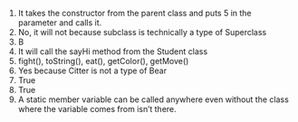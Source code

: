 1.	It takes the constructor from the parent class and puts 5 in the parameter and calls it.
2.	No, it will not because subclass is technically a type of Superclass
3.	B
4.	It will call the sayHi method from the Student class
5.	fight(), toString(), eat(), getColor(), getMove()
6.	Yes because Citter is not a type of Bear
7.	True
8.	True
9.	A static member variable can be called anywhere even without the class where the variable comes from isn’t there. 
